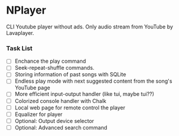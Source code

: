 # NPlayer
CLI Youtube player without ads. Only audio stream from YouTube by Lavaplayer.

### Task List
- [ ] Enchance the play command
- [ ] Seek-repeat-shuffle commands.
- [ ] Storing information of past songs with SQLite
- [ ] Endless play mode with next suggested content from the song's YouTube page
- [ ] More efficient input-output handler (like tui, maybe tui??)
- [ ] Colorized console handler with Chalk
- [ ] Local web page for remote control the player
- [ ] Equalizer for player
- [ ] Optional: Output device selector
- [ ] Optional: Advanced search command

